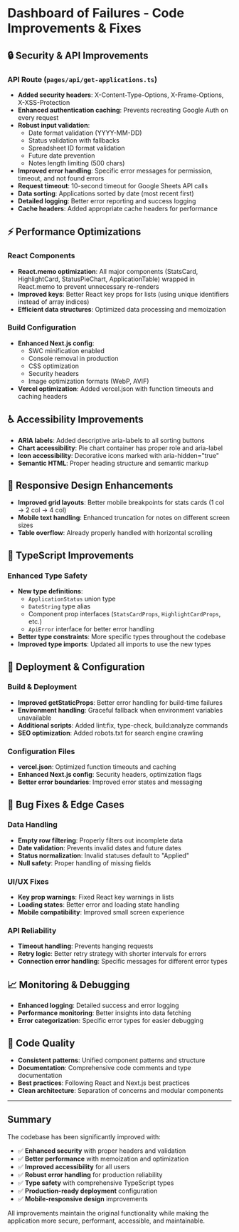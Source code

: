 # Dashboard of Failures - Code Improvements & Fixes

## 🔒 Security & API Improvements

### API Route (`pages/api/get-applications.ts`)
- **Added security headers**: X-Content-Type-Options, X-Frame-Options, X-XSS-Protection
- **Enhanced authentication caching**: Prevents recreating Google Auth on every request
- **Robust input validation**: 
  - Date format validation (YYYY-MM-DD)
  - Status validation with fallbacks
  - Spreadsheet ID format validation
  - Future date prevention
  - Notes length limiting (500 chars)
- **Improved error handling**: Specific error messages for permission, timeout, and not found errors
- **Request timeout**: 10-second timeout for Google Sheets API calls
- **Data sorting**: Applications sorted by date (most recent first)
- **Detailed logging**: Better error reporting and success logging
- **Cache headers**: Added appropriate cache headers for performance

## ⚡ Performance Optimizations

### React Components
- **React.memo optimization**: All major components (StatsCard, HighlightCard, StatusPieChart, ApplicationTable) wrapped in React.memo to prevent unnecessary re-renders
- **Improved keys**: Better React key props for lists (using unique identifiers instead of array indices)
- **Efficient data structures**: Optimized data processing and memoization

### Build Configuration
- **Enhanced Next.js config**:
  - SWC minification enabled
  - Console removal in production
  - CSS optimization
  - Security headers
  - Image optimization formats (WebP, AVIF)
- **Vercel optimization**: Added vercel.json with function timeouts and caching headers

## ♿ Accessibility Improvements

- **ARIA labels**: Added descriptive aria-labels to all sorting buttons
- **Chart accessibility**: Pie chart container has proper role and aria-label
- **Icon accessibility**: Decorative icons marked with aria-hidden="true"
- **Semantic HTML**: Proper heading structure and semantic markup

## 📱 Responsive Design Enhancements

- **Improved grid layouts**: Better mobile breakpoints for stats cards (1 col → 2 col → 4 col)
- **Mobile text handling**: Enhanced truncation for notes on different screen sizes
- **Table overflow**: Already properly handled with horizontal scrolling

## 🔧 TypeScript Improvements

### Enhanced Type Safety
- **New type definitions**: 
  - `ApplicationStatus` union type
  - `DateString` type alias
  - Component prop interfaces (`StatsCardProps`, `HighlightCardProps`, etc.)
  - `ApiError` interface for better error handling
- **Better type constraints**: More specific types throughout the codebase
- **Improved type imports**: Updated all imports to use the new types

## 🚀 Deployment & Configuration

### Build & Deployment
- **Improved getStaticProps**: Better error handling for build-time failures
- **Environment handling**: Graceful fallback when environment variables unavailable
- **Additional scripts**: Added lint:fix, type-check, build:analyze commands
- **SEO optimization**: Added robots.txt for search engine crawling

### Configuration Files
- **vercel.json**: Optimized function timeouts and caching
- **Enhanced Next.js config**: Security headers, optimization flags
- **Better error boundaries**: Improved error states and messaging

## 🐛 Bug Fixes & Edge Cases

### Data Handling
- **Empty row filtering**: Properly filters out incomplete data
- **Date validation**: Prevents invalid dates and future dates
- **Status normalization**: Invalid statuses default to "Applied"
- **Null safety**: Proper handling of missing fields

### UI/UX Fixes
- **Key prop warnings**: Fixed React key warnings in lists
- **Loading states**: Better error and loading state handling
- **Mobile compatibility**: Improved small screen experience

### API Reliability
- **Timeout handling**: Prevents hanging requests
- **Retry logic**: Better retry strategy with shorter intervals for errors
- **Connection error handling**: Specific messages for different error types

## 📈 Monitoring & Debugging

- **Enhanced logging**: Detailed success and error logging
- **Performance monitoring**: Better insights into data fetching
- **Error categorization**: Specific error types for easier debugging

## 🎯 Code Quality

- **Consistent patterns**: Unified component patterns and structure
- **Documentation**: Comprehensive code comments and type documentation
- **Best practices**: Following React and Next.js best practices
- **Clean architecture**: Separation of concerns and modular components

---

## Summary

The codebase has been significantly improved with:
- ✅ **Enhanced security** with proper headers and validation
- ✅ **Better performance** with memoization and optimization
- ✅ **Improved accessibility** for all users
- ✅ **Robust error handling** for production reliability
- ✅ **Type safety** with comprehensive TypeScript types
- ✅ **Production-ready deployment** configuration
- ✅ **Mobile-responsive design** improvements

All improvements maintain the original functionality while making the application more secure, performant, accessible, and maintainable.